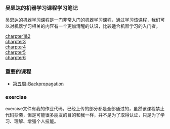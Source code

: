 ### 吴恩达的机器学习课程学习笔记

[吴恩达的机器学习课程](https://www.coursera.org/learn/machine-learning)是一门非常入门的机器学习课程，通过学习该课程，我们可以对机器学习相关的内容有一个更加清醒的认识，比较适合机器学习的入门者。

[charpter1&2](charpter1&2.md)    
[charpter3](charpter3.md)  
[charpter4](charpter4.md)   
[charpter5](charpter5.md)  
[charpter6](charpter6.md)  


### 重要的课程

* [第五周-Backpropagation](https://www.coursera.org/learn/machine-learning/lecture/1z9WW/backpropagation-algorithm)

### exercise

exercise文件有我的作业代码，已经上传的部分都是全部通过的，虽然该课程禁止代码抄袭，但是可能很多朋友的目的和我一样，并不是为了取得认证，只是为了学习、理解、增强个人技能。

